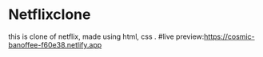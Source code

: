 # Netflixclone
this is clone of netflix, made using html, css .
#live preview:https://cosmic-banoffee-f60e38.netlify.app
